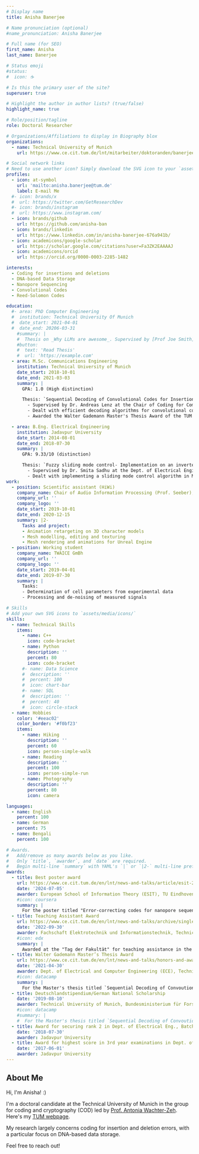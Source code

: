 ```yaml
---
# Display name
title: Anisha Banerjee

# Name pronunciation (optional)
#name_pronunciation: Anisha Banerjee

# Full name (for SEO)
first_name: Anisha
last_name: Banerjee

# Status emoji
#status:
#  icon: ☕️

# Is this the primary user of the site?
superuser: true

# Highlight the author in author lists? (true/false)
highlight_name: true

# Role/position/tagline
role: Doctoral Researcher

# Organizations/Affiliations to display in Biography blox
organizations:
  - name: Technical University of Munich
    url: https://www.ce.cit.tum.de/lnt/mitarbeiter/doktoranden/banerjee/

# Social network links
# Need to use another icon? Simply download the SVG icon to your `assets/media/icons/` folder.
profiles:
  - icon: at-symbol
    url: 'mailto:anisha.banerjee@tum.de'
    label: E-mail Me
  #- icon: brands/x
  #  url: https://twitter.com/GetResearchDev
  #- icon: brands/instagram
  #  url: https://www.instagram.com/
  - icon: brands/github
    url: https://github.com/anisha-ban
  - icon: brands/linkedin
    url: https://www.linkedin.com/in/anisha-banerjee-676a941b/
  - icon: academicons/google-scholar
    url: https://scholar.google.com/citations?user=Fa3ZK2EAAAAJ
  - icon: academicons/orcid
    url: https://orcid.org/0000-0003-2285-1482

interests:
  - Coding for insertions and deletions
  - DNA-based Data Storage
  - Nanopore Sequencing
  - Convolutional Codes
  - Reed-Solomon Codes

education:
  #- area: PhD Computer Engineering
  #  institution: Technical University Of Munich
  #  date_start: 2021-04-01
  #  date_end: 20206-03-31
    #summary: |
    #  Thesis on _Why LLMs are awesome_. Supervised by [Prof Joe Smith](https://example.com). Presented papers at 5 IEEE conferences with the contributions being published in 2 Springer journals.
    #button:
    #  text: 'Read Thesis'
    #  url: 'https://example.com'
  - area: M.Sc. Communications Engineering
    institution: Technical University of Munich
    date_start: 2018-10-01
    date_end: 2021-03-03
    summary: |
      GPA: 1.0 (High distinction)

      Thesis: `Sequential Decoding of Convolutional Codes for Insertion/Deletion Channels`
        - Supervised by Dr. Andreas Lenz at the Chair of Coding for Communications and Data Storage (Prof. Dr.-Ing. Antonia Wachter-Zeh)
        - Dealt with efficient decoding algorithms for convolutional codes to correct insertion & deletion errors. We derived a new decoding metric to facilitate the implementation of sequential decoders for insertion/deletion channels and compared a sequential Fano decoder with a Viterbi approach.
        - Awarded the Walter Gademann Master's Thesis Award of the TUM Department of Electrical and Computer Engineering (ECE)

  - area: B.Eng. Electrical Engineering
    institution: Jadavpur University
    date_start: 2014-08-01
    date_end: 2018-07-30
    summary: |
      GPA: 9.33/10 (distinction)

      Thesis: `Fuzzy sliding mode control- Implementation on an inverted pendulum on a cart system`
        - Supervised by Dr. Smita Sadhu at the Dept. of Electrical Engineering
        - Dealt with implementing a sliding mode control algorithm in MATLAB, that accepts fuzzy inputs to tackle the problem of an inverted pendulum on a cart system.
work:
  - position: Scientific assistant (HiWi)
    company_name: Chair of Audio Information Processing (Prof. Seeber), Technical University of Munich
    company_url: ''
    company_logo: ''
    date_start: 2019-10-01
    date_end: 2020-12-15
    summary: |2-
      Tasks and project:
      - Animation retargeting on 3D character models
      - Mesh modelling, editing and texturing
      - Mesh rendering and animations for Unreal Engine
  - position: Working student
    company_name: TWAICE GmBh
    company_url: ''
    company_logo: ''
    date_start: 2019-04-01
    date_end: 2019-07-30
    summary: |
      Tasks:
      - Determination of cell parameters from experimental data
      - Processing and de-noising of measured signals

# Skills
# Add your own SVG icons to `assets/media/icons/`
skills:
  - name: Technical Skills
    items:
      - name: C++
        icon: code-bracket
      - name: Python
        description: ''
        percent: 80
        icon: code-bracket
      #- name: Data Science
      #  description: ''
      #  percent: 100
      #  icon: chart-bar
      #- name: SQL
      #  description: ''
      #  percent: 40
      #  icon: circle-stack
  - name: Hobbies
    color: '#eeac02'
    color_border: '#f0bf23'
    items:
      - name: Hiking
        description: ''
        percent: 60
        icon: person-simple-walk
      - name: Reading
        description: ''
        percent: 100
        icon: person-simple-run
      - name: Photography
        description: ''
        percent: 80
        icon: camera

languages:
  - name: English
    percent: 100
  - name: German
    percent: 75
  - name: Bengali
    percent: 100

# Awards.
#   Add/remove as many awards below as you like.
#   Only `title`, `awarder`, and `date` are required.
#   Begin multi-line `summary` with YAML's `|` or `|2-` multi-line prefix and indent 2 spaces below.
awards:
  - title: Best poster award
    url: https://www.ce.cit.tum.de/en/lnt/news-and-talks/article/esit-2024-best-poster-award-for-anisha-banerjee-and-alex-jaeger/
    date: '2024-07-05'
    awarder: European School of Information Theory (ESIT), TU Eindhoven
    #icon: coursera
    summary: |
      For the poster titled "Error-correcting codes for nanopore sequencing" based on our [TIT paper](https://ieeexplore.ieee.org/document/10478160).
  - title: Teaching Assistant Award
    url: https://www.ce.cit.tum.de/en/lnt/news-and-talks/archive/single-view-archive/article/teaching-award-for-anisha-banerjee-and-lukas-holzbaur/
    date: '2022-09-30'
    awarder: Fachschaft Elektrotechnik und Informationstechnik, Technical University of Munich
    #icon: edx
    summary: |
      Awarded at the "Tag der Fakultät" for teaching assistance in the course Channel Coding (WS21/22)
  - title: Walter Gademann Master’s Thesis Award
    url: https://www.ce.cit.tum.de/en/lnt/news-and-talks/honors-and-awards/single-view-awards/article/walter-gademann-award-for-anisha-banerjee/
    date: '2021-04-30'
    awarder: Dept. of Electrical and Computer Engineering (ECE), Technical University of Munich
    #icon: datacamp
    summary: |
      For the Master's thesis titled `Sequential Decoding of Convoutional Codes for Insertion/Deletion Channels`.
  - title: Deutschlandstipendium/German National Scholarship
    date: '2019-08-10'
    awarder: Technical University of Munich, Bundesministerium für Forschung, Technologie und Raumfahrt
    #icon: datacamp
    #summary: |
    #  For the Master's thesis titled `Sequential Decoding of Convoutional Codes for Insertion/Deletion Channels`.
  - title: Award for securing rank 2 in Dept. of Electrical Eng., Batch of '18
    date: '2018-07-30'
    awarder: Jadavpur University
  - title: Award for highest score in 3rd year examinations in Dept. of Electrical Eng.
    date: '2017-06-01'
    awarder: Jadavpur University
---
```


## About Me

Hi, I'm Anisha! :)

I'm a doctoral candidate at the Technical University of Munich in the group for coding and cryptography (COD) led by [Prof. Antonia Wachter-Zeh](https://www.ce.cit.tum.de/lnt/people/professors/wachter-zeh/). Here's my [TUM webpage](https://www.ce.cit.tum.de/lnt/mitarbeiter/doktoranden/banerjee/).

My research largely concerns coding for insertion and deletion errors, with a particular focus on DNA-based data storage.

Feel free to reach out!

